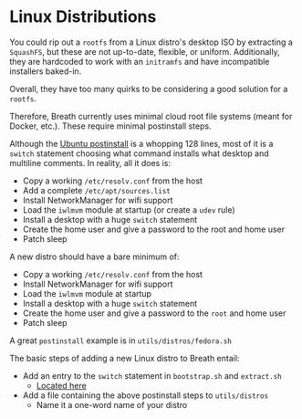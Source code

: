 # Linux Distributions

You could rip out a `rootfs` from a Linux distro's desktop ISO by extracting a `SquashFS`, but these are not up-to-date, flexible, or uniform. Additionally, they are hardcoded to work with an `initramfs` and have incompatible installers baked-in.

Overall, they have too many quirks to be considering a good solution for a `rootfs`.

Therefore, Breath currently uses minimal cloud root file systems (meant for Docker, etc.). These require minimal postinstall steps.

Although the [Ubuntu postinstall](https://github.com/cb-linux/breath/blob/main/utils/distros/ubuntu.sh) is a whopping 128 lines, most of it is a `switch` statement choosing what command installs what desktop and multiline comments. In reality, all it does is:

* Copy a working `/etc/resolv.conf` from the host
* Add a complete `/etc/apt/sources.list`
* Install NetworkManager for wifi support
* Load the `iwlmvm` module at startup (or create a `udev` rule)
* Install a desktop with a huge `switch` statement
* Create the home user and give a password to the root and home user
* Patch sleep

A new distro should have a bare minimum of:

* Copy a working `/etc/resolv.conf` from the host
* Install NetworkManager for wifi support
* Load the `iwlmvm` module at startup
* Install a desktop with a huge `switch` statement
* Create the home user and give a password to the `root` and home user
* Patch sleep

A great `postinstall` example is in `utils/distros/fedora.sh`

The basic steps of adding a new Linux distro to Breath entail:

* Add an entry to the `switch` statement in `bootstrap.sh` and `extract.sh`
    * [Located here](https://github.com/cb-linux/breath/search?q=%22READ%3A+Distro+dependent+step%22)
* Add a file containing the above postinstall steps to `utils/distros`
    * Name it a one-word name of your distro